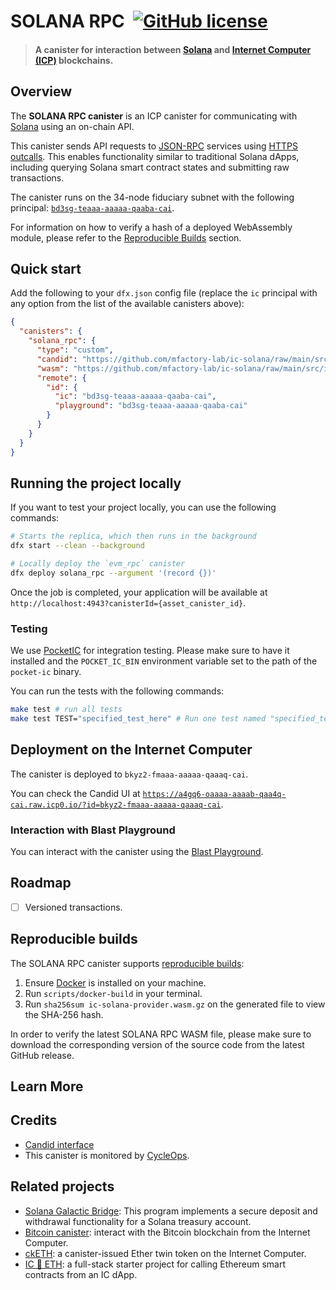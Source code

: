 # SOLANA RPC &nbsp;[![GitHub license](https://img.shields.io/badge/license-Apache%202.0-blue.svg)](https://opensource.org/licenses/Apache-2.0)

> #### A canister for interaction between [Solana](https://solana.com) and [Internet Computer (ICP)](https://internetcomputer.org/) blockchains.

## Overview

The **SOLANA RPC canister** is an ICP canister for communicating with [Solana](https://solana.com/) using an on-chain
API.

This canister sends API requests to [JSON-RPC](https://solana.com/docs/rpc) services
using [HTTPS outcalls](https://internetcomputer.org/https-outcalls). This enables functionality similar to traditional
Solana dApps, including querying Solana smart contract states and submitting raw transactions.

The canister runs on the 34-node fiduciary subnet with the following principal: [
`bd3sg-teaaa-aaaaa-qaaba-cai`](https://dashboard.internetcomputer.org/canister/bd3sg-teaaa-aaaaa-qaaba-cai).

For information on how to verify a hash of a deployed WebAssembly module, please refer to
the [Reproducible Builds](#reproducible-builds) section.

## Quick start

Add the following to your `dfx.json` config file (replace the `ic` principal with any option from the list of the
available canisters above):

```json
{
  "canisters": {
    "solana_rpc": {
      "type": "custom",
      "candid": "https://github.com/mfactory-lab/ic-solana/raw/main/src/ic-solana-provider/ic-solana-provider.did",
      "wasm": "https://github.com/mfactory-lab/ic-solana/raw/main/src/ic-solana-provider/ic-solana-provider.wasm.gz",
      "remote": {
        "id": {
          "ic": "bd3sg-teaaa-aaaaa-qaaba-cai",
          "playground": "bd3sg-teaaa-aaaaa-qaaba-cai"
        }
      }
    }
  }
}
```

## Running the project locally

If you want to test your project locally, you can use the following commands:

```bash
# Starts the replica, which then runs in the background
dfx start --clean --background

# Locally deploy the `evm_rpc` canister
dfx deploy solana_rpc --argument '(record {})'
```

Once the job is completed, your application will be available at `http://localhost:4943?canisterId={asset_canister_id}`.

### Testing

We use [PocketIC](https://github.com/dfinity/pocketic) for integration testing. Please make sure to have it installed
and the `POCKET_IC_BIN` environment variable set to the path of the `pocket-ic` binary.

You can run the tests with the following commands:

```sh
make test # run all tests
make test TEST="specified_test_here" # Run one test named "specified_test_here"
```

## Deployment on the Internet Computer

The canister is deployed to `bkyz2-fmaaa-aaaaa-qaaaq-cai`.

You can check the Candid UI at [
`https://a4gq6-oaaaa-aaaab-qaa4q-cai.raw.icp0.io/?id=bkyz2-fmaaa-aaaaa-qaaaq-cai`](https://a4gq6-oaaaa-aaaab-qaa4q-cai.raw.icp0.io/?id=bkyz2-fmaaa-aaaaa-qaaaq-cai).

### Interaction with Blast Playground

You can interact with the canister using the [Blast Playground](#).

## Roadmap

- [ ] Versioned transactions.

## Reproducible builds

The SOLANA RPC canister
supports [reproducible builds](https://internetcomputer.org/docs/current/developer-docs/smart-contracts/test/reproducible-builds):

1. Ensure [Docker](https://www.docker.com/get-started/) is installed on your machine.
2. Run `scripts/docker-build` in your terminal.
3. Run `sha256sum ic-solana-provider.wasm.gz` on the generated file to view the SHA-256 hash.

In order to verify the latest SOLANA RPC WASM file, please make sure to download the corresponding version of the source
code from the latest GitHub release.

## Learn More

## Credits

* [Candid interface](https://github.com/mfactory-lab/ic-solana/blob/main/src/ic-solana-provider/ic-solana-provider.did)
* This canister is monitored by [CycleOps](https://cycleops.dev).

## Related projects

* [Solana Galactic Bridge](https://github.com/weichain/galactic-bridge-sol): This program implements a secure deposit
  and withdrawal functionality for a Solana treasury account.
* [Bitcoin canister](https://github.com/dfinity/bitcoin-canister): interact with the Bitcoin blockchain from the
  Internet Computer.
* [ckETH](https://forum.dfinity.org/t/cketh-a-canister-issued-ether-twin-token-on-the-ic/22819): a canister-issued Ether
  twin token on the Internet Computer.
* [IC 🔗 ETH](https://github.com/dfinity/ic-eth-starter): a full-stack starter project for calling Ethereum smart
  contracts from an IC dApp.

